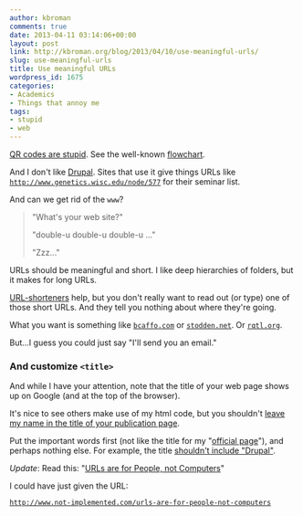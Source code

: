 ```yaml
---
author: kbroman
comments: true
date: 2013-04-11 03:14:06+00:00
layout: post
link: http://kbroman.org/blog/2013/04/10/use-meaningful-urls/
slug: use-meaningful-urls
title: Use meaningful URLs
wordpress_id: 1675
categories:
- Academics
- Things that annoy me
tags:
- stupid
- web
---
```


[QR codes are stupid](http://www.slideshare.net/natesmoyer/qr-codes-are-stupid).  See the well-known [flowchart](https://twitter.com/jcolman/status/320917928881033218).

And I don't like [Drupal](http://drupal.org).  Sites that use it give things URLs like [`http://www.genetics.wisc.edu/node/577`](http://www.genetics.wisc.edu/node/577) for their seminar list.

And can we get rid of the `www`?



<blockquote>
"What's your web site?"

"double-u double-u double-u ..."

"Zzz..."
</blockquote>



URLs should be meaningful and short.  I like deep hierarchies of folders, but it makes for long URLs.

[URL-shorteners](http://bitly.com) help, but you don't really want to read out (or type) one of those short URLs.  And they tell you nothing about where they're going.

What you want is something like [`bcaffo.com`](http://bcaffo.com) or [`stodden.net`](http://stodden.net).  Or [`rqtl.org`](http://rqtl.org).

But...I guess you could just say "I'll send you an email."



### And customize `<title>`



And while I have your attention, note that the title of your web page shows up on Google (and at the top of the browser).

It's nice to see others make use of my html code, but you shouldn't [leave my name in the title of your publication page](http://darwin.cwru.edu/~iyengar/publications.html).

Put the important words first (not like the title for my "[official page](http://www.biostat.wisc.edu/People/faculty/broman.htm)"), and perhaps nothing else. For example, the title [shouldn't include "Drupal"](http://www.pophealth.wisc.edu/faculty/palta).

_Update_: Read this: "[URLs are for People, not Computers](http://www.not-implemented.com/urls-are-for-people-not-computers/)"

I could have just given the URL:   

[`http://www.not-implemented.com/urls-are-for-people-not-computers`](http://www.not-implemented.com/urls-are-for-people-not-computers/)
